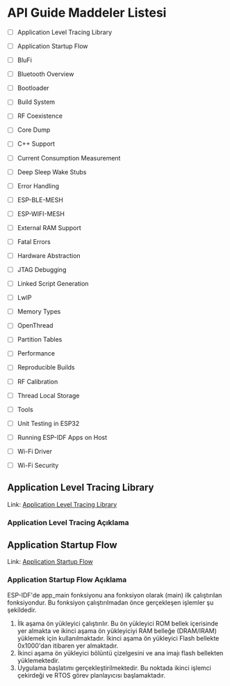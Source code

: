 # API Guide Maddeler Listesi

- [ ] Application Level Tracing Library
- [ ] Application Startup Flow
- [ ] BluFi
- [ ] Bluetooth Overview
- [ ] Bootloader
- [ ] Build System
- [ ] RF Coexistence
- [ ] Core Dump
- [ ] C++ Support
- [ ] Current Consumption Measurement
- [ ] Deep Sleep Wake Stubs
- [ ] Error Handling
- [ ] ESP-BLE-MESH
- [ ] ESP-WIFI-MESH
- [ ] External RAM Support
- [ ] Fatal Errors
- [ ] Hardware Abstraction
- [ ] JTAG Debugging
- [ ] Linked Script Generation
- [ ] LwIP
- [ ] Memory Types
- [ ] OpenThread
- [ ] Partition Tables
- [ ] Performance
- [ ] Reproducible Builds
- [ ] RF Calibration
- [ ] Thread Local Storage
- [ ] Tools
- [ ] Unit Testing in ESP32
- [ ] Running ESP-IDF Apps on Host
- [ ] Wi-Fi Driver
- [ ] Wi-Fi Security



## Application Level Tracing Library

Link: [Application Level Tracing Library](https://docs.espressif.com/projects/esp-idf/en/latest/api-guides/tracing.html)

### Application Level Tracing Açıklama



## Application Startup Flow

Link: [Application Startup Flow](https://docs.espressif.com/projects/esp-idf/en/latest/api-guides/application-startup-flow.html)

### Application Startup Flow Açıklama

ESP-IDF'de app_main fonksiyonu ana fonksiyon olarak (main) ilk çalıştırılan fonksiyondur. Bu fonksiyon çalıştırılmadan önce gerçekleşen işlemler şu şekildedir. 

1. İlk aşama ön yükleyici çalıştırılır. Bu ön yükleyici ROM bellek içerisinde yer almakta ve ikinci aşama ön yükleyiciyi RAM belleğe (DRAM/IRAM) yüklemek için kullanılmaktadır. İkinci aşama ön yükleyici Flash bellekte 0x1000'dan itibaren yer almaktadır.
2. İkinci aşama ön yükleyici bölüntü çizelgesini ve ana imajı flash bellekten yüklemektedir.
3. Uygulama başlatımı gerçekleştirilmektedir. Bu noktada ikinci işlemci çekirdeği ve RTOS görev planlayıcısı başlamaktadır.



